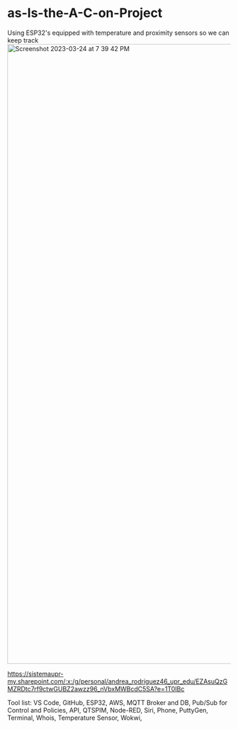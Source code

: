 # as-Is-the-A-C-on-Project
Using ESP32's equipped with temperature and proximity sensors so we can keep track 
<img width="1397" alt="Screenshot 2023-03-24 at 7 39 42 PM" src="https://user-images.githubusercontent.com/92095819/227664028-3fd04da7-3e7e-4176-a01b-d5492852942a.png">

https://sistemaupr-my.sharepoint.com/:x:/g/personal/andrea_rodriguez46_upr_edu/EZAsuQzGMZRDtc7rf9ctwGUBZ2awzz96_nVbxMWBcdC5SA?e=1T0IBc


Tool list:
  VS Code,
  GitHub,
  ESP32,
  AWS, MQTT Broker and DB,
  Pub/Sub for Control and Policies,
  API,
  QTSPIM,
  Node-RED,
  Siri,
  Phone,
  PuttyGen,
  Terminal,
  Whois,
  Temperature Sensor,
  Wokwi,
